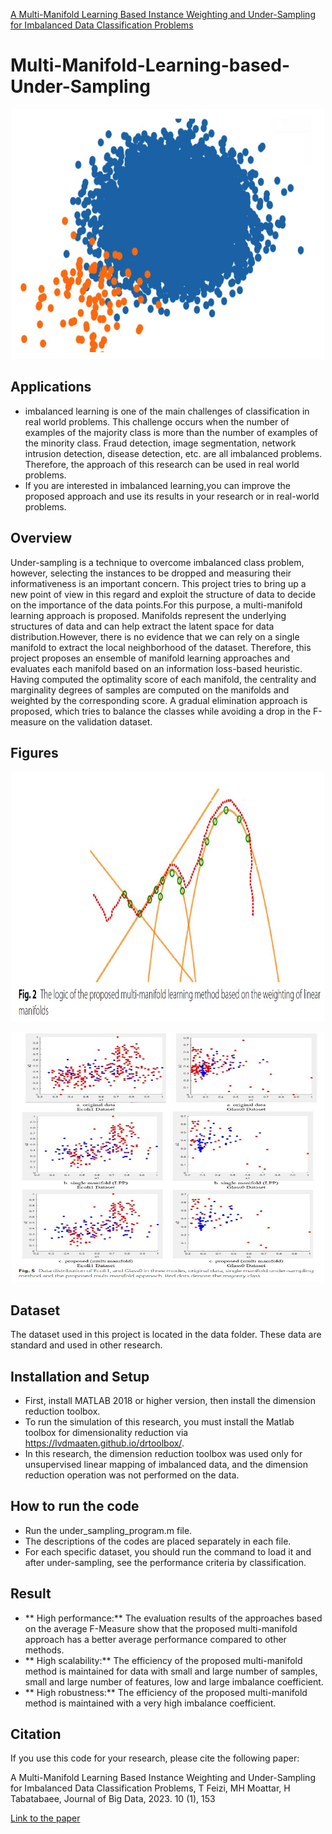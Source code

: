 <a href="https://journalofbigdata.springeropen.com/articles/10.1186/s40537-023-00832-2#auth-Mohammad_Hossein-Moattar-Aff1" data-popup="right" data-size="large" class="plumx-plum-print-popup" data-site="plum" data-hide-when-empty="true">A Multi-Manifold Learning Based Instance Weighting and Under-Sampling for Imbalanced Data Classification Problems</a>

# Multi-Manifold-Learning-based-Under-Sampling
<p align="center">
    <img src="im_data1.jpg" alt="NLP3" width="500" height="400">
</p>

## Applications
- imbalanced learning is one of the main challenges of classification in real world problems. 
This challenge occurs when the number of examples of the majority class is more than the number of examples of the minority class.
Fraud detection, image segmentation, network intrusion detection, disease detection, etc. are all imbalanced problems.
Therefore, the approach of this research can be used in real world problems.
- If you are interested in imbalanced learning,you can improve the proposed approach and use its results in your research or in real-world problems.

## Overview
Under-sampling is a technique to overcome imbalanced class problem, however, selecting the instances to be dropped and measuring their informativeness is an important concern. This project tries to bring up a new point of view in this regard and exploit the structure of data to decide on the importance of the data points.For this purpose, a multi-manifold learning approach is proposed. Manifolds represent the underlying structures of data and can help extract the latent space for data distribution.However, there is no evidence that we can rely on a single manifold to extract the local neighborhood of the dataset.
Therefore, this project proposes an ensemble of manifold learning approaches and evaluates each manifold based on an information loss-based heuristic. 
Having computed the optimality score of each manifold, the centrality and marginality degrees of samples are computed on the manifolds and weighted by the corresponding score. A gradual elimination approach is proposed, which tries to balance the classes while avoiding a drop in the F-measure on the validation dataset.

## Figures

<p align="center">
  <img src="3.jpg" width="500" height="400" >
  <br>
 </p>

<p align="center">
  <img src="5.jpg"  width="500" height="400">
  <br>
 </p>

## Dataset
The dataset used in this project is located in the data folder. These data are standard and used in other research.
 
## Installation and Setup
- First, install MATLAB 2018 or higher version, then install the dimension reduction toolbox.
- To run the simulation of this research, you must install the Matlab toolbox for dimensionality reduction 
via https://lvdmaaten.github.io/drtoolbox/.
- In this research, the dimension reduction toolbox was used only for unsupervised linear mapping of imbalanced data,
and the dimension reduction operation was not performed on the data.

## How to run the code
- Run the under_sampling_program.m file.
- The descriptions of the codes are placed separately in each file.
- For each specific dataset, you should run the command to load it and after under-sampling,
see the performance criteria by classification.

## Result
- ** High performance:** The evaluation results of the approaches based on the average F-Measure show that the proposed multi-manifold approach has a better average  performance compared to other methods.
- ** High scalability:** The efficiency of the proposed multi-manifold method is maintained for data with small and large number of samples, small and large number of features, low and large imbalance coefficient.
- ** High robustness:** The efficiency of the proposed multi-manifold method is maintained with a very high imbalance coefficient.

## Citation
If you use this code for your research, please cite the following paper:

A Multi-Manifold Learning Based Instance Weighting and Under-Sampling for Imbalanced Data Classification Problems,
T Feizi, MH Moattar, H Tabatabaee, Journal of Big Data, 2023. 10 (1), 153

[Link to the paper](https://journalofbigdata.springeropen.com/articles/10.1186/s40537-023-00832-2#auth-Mohammad_Hossein-Moattar-Aff1)
